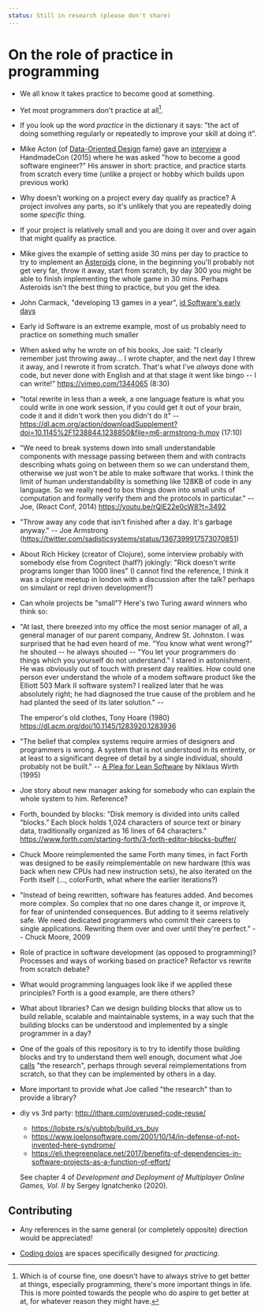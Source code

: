 ```yaml
---
status: Still in research (please don't share)
---
```


# On the role of practice in programming

- We all know it takes practice to become good at something.

- Yet most programmers don't practice at all[^1].

- If you look up the word *practice* in the dictionary it says: "the act of
  doing something regularly or repeatedly to improve your skill at doing it".

- Mike Acton (of [Data-Oriented
  Design](https://youtube.com/watch?v=rX0ItVEVjHc) fame) gave an
  [interview](https://youtu.be/qWJpI2adCcs?t=3506) a HandmadeCon (2015) where
  he was asked "how to become a good software engineer?" His answer in short:
  practice, and practice starts from scratch every time (unlike a project or
  hobby which builds upon previous work)

- Why doesn't working on a project every day qualify as practice? A project
  involves any parts, so it's unlikely that you are repeatedly doing some
  *specific* thing.

- If your project is relatively small and you are doing it over and over again
  that might qualify as practice.

- Mike gives the example of setting aside 30 mins per day to practice to try to
  implement an [Asteroids](https://en.wikipedia.org/wiki/Asteroids_(video_game))
  clone, in the beginning you'll probably not get very far, throw it away, start
  from scratch, by day 300 you might be able to finish implementing the whole
  game in 30 mins. Perhaps Asteroids isn't the best thing to practice, but you
  get the idea.

- John Carmack, "developing 13 games in a year", [id Software's early
  days](https://youtu.be/IzqdZAYcwfY?t=540)

- Early id Software is an extreme example, most of us probably need to practice
  on something much smaller

- When asked why he wrote on of his books, Joe said: "I clearly remember just
  throwing away... I wrote chapter, and the next day I threw it away, and I
  rewrote it from scratch. That's what I've *always* done with code, but never
  done with English and at that stage it went like bingo -- I can write!"
  https://vimeo.com/1344065 (8:30)

- "total rewrite in less than a week, a one language feature is what you could
  write in one work session, if you could get it out of your brain, code it and
  it didn't work then you didn't do it" --
  https://dl.acm.org/action/downloadSupplement?doi=10.1145%2F1238844.1238850&file=m6-armstrong-h.mov
  (17:10)

- "We need to break systems down into small understandable components with
  message passing between them and with contracts describing whats going on
  between them so we can understand them, otherwise we just won't be able to
  make software that works. I think the limit of human understandability is
  something like 128KB of code in any language. So we really need to box things
  down into small units of computation and formally verify them and the
  protocols in particular." -- Joe, (React Conf, 2014)
  https://youtu.be/rQIE22e0cW8?t=3492

- "Throw away any code that isn't finished after a day. It's garbage anyway." --
  Joe Armstrong (https://twitter.com/sadisticsystems/status/1367399917573070851)

- About Rich Hickey (creator of Clojure), some interview probably with somebody
  else from Cognitect (half?) jokingly: "Rick doesn't write programs longer than
  1000 lines" (I cannot find the reference, I think it was a clojure meetup in
  london with a discussion after the talk? perhaps on simulant or repl driven
  development?)

- Can whole projects be "small"? Here's two Turing award winners who think so:

- "At last, there breezed into my office the most senior manager of all, a
  general manager of our parent company, Andrew St. Johnston. I was surprised
  that he had even heard of me. "You know what went wrong?" he shouted -- he
  always shouted -- "You let your programmers do things which you yourself do
  not understand." I stared in astonishment. He was obviously out of touch with
  present day realities. How could one person ever understand the whole of a
  modem software product like the Elliott 503 Mark II software system? I
  realized later that he was absolutely right; he had diagnosed the true cause
  of the problem and he had planted the seed of its later solution." --

  The emperor's old clothes, Tony Hoare (1980)
  https://dl.acm.org/doi/10.1145/1283920.1283936

- "The belief that complex systems require armies of designers and programmers
  is wrong. A system that is not understood in its entirety, or at least to a
  significant degree of detail by a single individual, should probably not be
  built." -- [A Plea for Lean Software](https://cr.yp.to/bib/1995/wirth.pdf) by
  Niklaus Wirth (1995)

- Joe story about new manager asking for somebody who can explain the whole
  system to him. Reference?

- Forth, bounded by blocks: "Disk memory is divided into units called “blocks.”
  Each block holds 1,024 characters of source text or binary data, traditionally
  organized as 16 lines of 64 characters."
  https://www.forth.com/starting-forth/3-forth-editor-blocks-buffer/

- Chuck Moore reimplemented the same Forth many times, in fact Forth was
  designed to be easily reimplementable on new hardware (this was back when new
  CPUs had new instruction sets), he also iterated on the Forth itself (...,
  colorForth, what where the earlier iterations?)

- "Instead of being rewritten, software has features added. And becomes
  more complex. So complex that no one dares change it, or improve it,
  for fear of unintended consequences. But adding to it seems relatively
  safe. We need dedicated programmers who commit their careers to single
  applications. Rewriting them over and over until they're perfect." --
  Chuck Moore, 2009

- Role of practice in software development (as opposed to programming)?
  Processes and ways of working based on practice? Refactor vs rewrite from
  scratch debate?

- What would programming languages look like if we applied these principles?
  Forth is a good example, are there others?

- What about libraries? Can we design building blocks that allow us to build
  reliable, scalable and maintainable systems, in a way such that the building
  blocks can be understood and implemented by a single programmer in a day?

- One of the goals of this repository is to try to identify those building
  blocks and try to understand them well enough, document what Joe
  [calls](https://youtu.be/h8nmzPh5Npg?t=1302) "the research", perhaps through
  several reimplementations from scratch, so that they can be implemented by
  others in a day.

- More important to provide what Joe called "the research" than to provide a library?

- diy vs 3rd party: http://ithare.com/overused-code-reuse/
  + https://lobste.rs/s/yubtob/build_vs_buy
  + https://www.joelonsoftware.com/2001/10/14/in-defense-of-not-invented-here-syndrome/
  + https://eli.thegreenplace.net/2017/benefits-of-dependencies-in-software-projects-as-a-function-of-effort/

  See chapter 4 of *Development and Deployment of Multiplayer Online Games, Vol.
  II* by Sergey Ignatchenko (2020).


## Contributing

* Any references in the same general (or completely opposite) direction would be
  appreciated!

* [Coding dojos](https://codingdojo.org/practices/WhatIsCodingDojo/) are spaces
  specifically designed for _practicing_.


[^1]: Which is of course fine, one doesn't have to always strive to get better
    at things, especially programming, there's more important things in life.
    This is more pointed towards the people who do aspire to get better at at,
    for whatever reason they might have.
